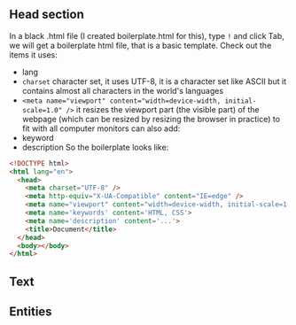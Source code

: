 ## Head section
In a black .html file (I created boilerplate.html for this), type `!` and click Tab, we will get a boilerplate html file, that is a basic template. 
Check out the items it uses:
- lang
- `charset` character set, it uses UTF-8, it is a character set like ASCII but it contains almost all characters in the world's languages
- `<meta name="viewport" content="width=device-width, initial-scale=1.0" />` it resizes the viewport part (the visible part) of the webpage (which can be resized by resizing the browser in practice) to fit with all computer monitors
can also add:
- keyword
- description
So the boilerplate looks like: 
```html
<!DOCTYPE html>
<html lang="en">
  <head>
    <meta charset="UTF-8" />
    <meta http-equiv="X-UA-Compatible" content="IE=edge" />
    <meta name="viewport" content="width=device-width, initial-scale=1.0" />
    <meta name='keywords' content='HTML, CSS'>
    <meta name='description' content='...'>
    <title>Document</title>
  </head>
  <body></body>
</html>
```

## Text

## Entities
